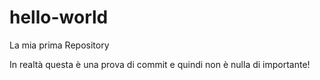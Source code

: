 # hello-world
La mia prima Repository

In realtà questa è una prova di commit e quindi non è nulla di importante!
